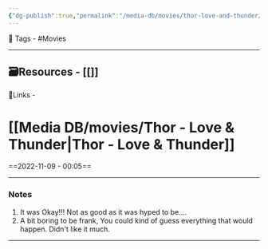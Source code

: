 ```yaml
---
{"dg-publish":true,"permalink":"/media-db/movies/thor-love-and-thunder/","dgPassFrontmatter":true,"noteIcon":"3","created":"2023-11-14T21:08:39.592+05:30","updated":"2023-12-12T23:36:19.341+05:30"}
---
```


 🧶 Tags - #Movies 

---
 🗃Resources - [[]]
---
 🔗Links -

# [[Media DB/movies/Thor - Love & Thunder\|Thor - Love & Thunder]]
==2022-11-09 - 00:05==

---
### Notes
1. It was Okay!!! Not as good as it was hyped to be....
2. A bit boring to be frank, You could kind of guess everything that would happen. Didn't like it much.

---
